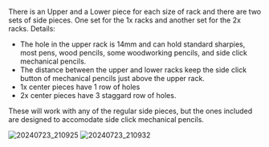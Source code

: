 There is an Upper and a Lower piece for each size of rack and there are two sets of side pieces.  One set for the 1x racks and another set for the 2x racks. 
Details:
- The hole in the upper rack is 14mm and can hold standard sharpies, most pens, wood pencils, some woodworking pencils, and side click mechanical pencils.
- The distance between the upper and lower racks keep the side click button of mechanical pencils just above the upper rack.
- 1x center pieces have 1 row of holes
- 2x center pieces have 3 staggard row of holes.

These will work with any of the regular side pieces, but the ones included are designed to accomodate side click mechanical pencils. 


![20240723_210925](https://github.com/user-attachments/assets/b0c4f571-cc6c-49f3-b3d3-304d6ac2942b)
![20240723_210932](https://github.com/user-attachments/assets/05dfd098-78e5-4d12-9096-a70846bc2490)
